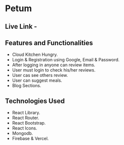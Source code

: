 # Petum

## Live Link - 

## Features and Functionalities
- Cloud Kitchen Hungry.
- Login & Registration using Google, Email & Password.
- After logging in anyone can review items. 
- User must login to check his/her reviews.
- User cas see others review.
- User can suggest meals.
- Blog Sections.


## Technologies Used 
- React Library.
- React Router.
- React Bootstrap.
- React Icons.
- Mongodb.
- Firebase & Vercel.


